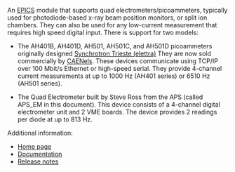 An [EPICS](http://www.aps.anl.gov/epics/) 
module that supports quad electrometers/picoammeters, typically used for photodiode-based
x-ray beam position monitors, or split ion chambers. They can also be used for any
low-current measurement that requires high speed digital input. There is support
for two models:</p>

* The AH401B, AH401D, AH501, AH501C, and AH501D picoammeters originally designed
[Synchrotron Trieste (elettra)](http://ilo.elettra.trieste.it/index.php?page=_layout_prodotto&amp;id=54&amp;lang=en)
They are now sold commercially by [CAENels](http://www.caenels.com/products).
These devices communicate using TCP/IP over 100 Mbit/s Ethernet or high-speed serial. 
They provide 4-channel current measurements at up to 1000 Hz (AH401 series) or 6510 Hz (AH501 series).

* The Quad Electrometer built by Steve Ross from the APS (called APS_EM in this document). 
This device consists of a 4-channel digital electrometer unit and 2 VME boards. 
The device provides 2 readings per diode at up to 813 Hz.

Additional information:
* [Home page](http://cars.uchicago.edu/software/epics/quadEM.html)
* [Documentation](http://cars.uchicago.edu/software/epics/quadEMDoc.html)
* [Release notes](http://cars.uchicago.edu/software/epics/quadEMReleaseNotes.html)
